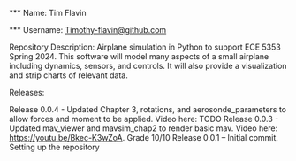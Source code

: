 *** Name: Tim Flavin

*** Username: Timothy-flavin@github.com

Repository Description: Airplane simulation in Python to support ECE 5353 Spring 2024.  This software will model many aspects of a small airplane including dynamics, sensors, and controls.  It will also provide a visualization and strip charts of relevant data.

Releases:


Release 0.0.4 - Updated Chapter 3, rotations, and aerosonde_parameters to allow forces and moment to be applied. Video here: TODO
Release 0.0.3 - Updated mav_viewer and mavsim_chap2 to render basic mav. Video here: https://youtu.be/Bkec-K3wZoA. Grade 10/10
Release 0.0.1 – Initial commit. Setting up the repository